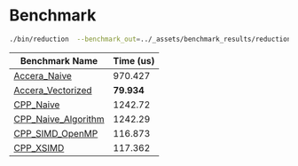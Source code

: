 # Benchmark 


```sh
./bin/reduction  --benchmark_out=../_assets/benchmark_results/reduction_amd_epic.csv --benchmark_out_format=csv
```

 
Benchmark Name                        | Time (us)
--------------------------------------|-----------
[Accera_Naive](naive.md)            | 970.427
[Accera_Vectorized](vectorized.md)  | **79.934**
[CPP_Naive](cpp_naive.md)             | 1242.72
[CPP_Naive_Algorithm](cpp_naive.md)   | 1242.29
[CPP_SIMD_OpenMP](cpp_simd_openmp.md) | 116.873
[CPP_XSIMD](cpp_simd_xsimd.md)        | 117.362